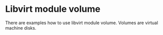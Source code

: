 # Libvirt module volume

There are examples how to use libvirt module volume.
Volumes are virtual machine disks.
